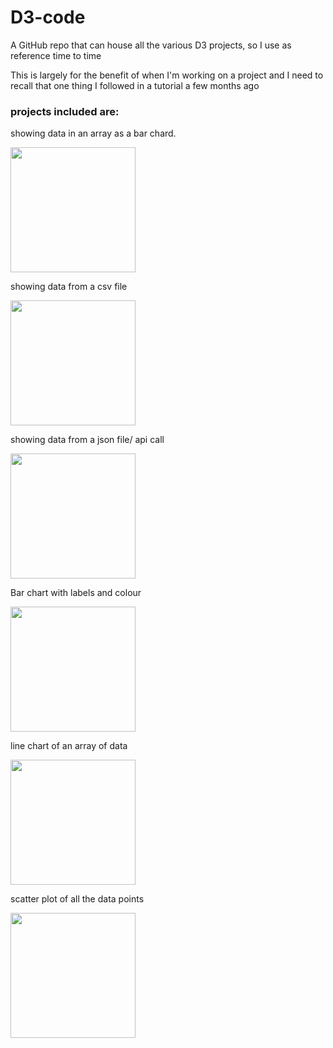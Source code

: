 # D3-code

A GitHub repo that can house all the various D3 projects, so I use as reference time to time

This is largely for the benefit of when I'm working on a project and I need to recall that one thing I followed in a tutorial a few months ago

### projects included are:
showing data in an array as a bar chard. 

<img src="https://user-images.githubusercontent.com/41472850/56082254-8080f980-5e0e-11e9-9a72-b695d87589ee.png" width="200">

showing data from a csv file

<img src="https://user-images.githubusercontent.com/41472850/56082960-099c2e80-5e17-11e9-8dbd-fc120cb6baf8.png" width="200">

showing data from a json file/ api call

<img src="https://user-images.githubusercontent.com/41472850/56082962-0a34c500-5e17-11e9-8f00-efbdeca6e2eb.png" width="200">

Bar chart with labels and colour

<img src="https://user-images.githubusercontent.com/41472850/56082964-0a34c500-5e17-11e9-8ab1-686c5416df07.png" width="200">

line chart of an array of data

<img src="https://user-images.githubusercontent.com/41472850/56082965-0a34c500-5e17-11e9-9862-d9e70180a092.png" width="200">

scatter plot of all the data points

<img src="https://user-images.githubusercontent.com/41472850/56082967-0acd5b80-5e17-11e9-857f-e3ffdca722ef.png" width="200">
